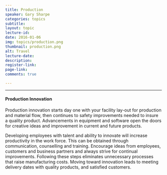 ```yaml
---
title: Production
speaker: Gary Sharpe
categories: topics
subtitle: 
layout: topic
lecture-id: 
date: 2016-01-06
img: topics/production.png
thumbnail: production.png
alt: Travel
lecture-date:
description: 
register-link:
page-link:
comments: true

---
```

<hr>

<h4>Production Innovation</h4>
Production innovation starts day one with your facility lay-out for production and material flow, then continues to safety improvements needed to insure a quality product. Advancements in equipment and software open the doors for creative ideas and improvement in current and future products.

Developing employees with talent and ability to innovate will increase productivity in the work force. This can be obtained through communication, counselling and training. Encourage ideas from employees, customers and business partners and always strive for continual improvements.  Following these steps eliminates unnecessary processes that raise manufacturing costs. 
Moving toward innovation leads to meeting delivery dates with quality products, and satisfied customers.